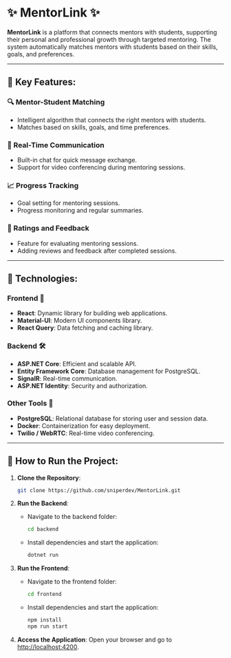 ﻿# ✨ MentorLink ✨

**MentorLink** is a platform that connects mentors with students, supporting their personal and professional growth through targeted mentoring. The system automatically matches mentors with students based on their skills, goals, and preferences.

---

## 🌟 Key Features:

### 🔍 Mentor-Student Matching
- Intelligent algorithm that connects the right mentors with students.
- Matches based on skills, goals, and time preferences.

### 💬 Real-Time Communication
- Built-in chat for quick message exchange.
- Support for video conferencing during mentoring sessions.

### 📈 Progress Tracking
- Goal setting for mentoring sessions.
- Progress monitoring and regular summaries.

### 🌟 Ratings and Feedback
- Feature for evaluating mentoring sessions.
- Adding reviews and feedback after completed sessions.

---

## 🔧 Technologies:

### Frontend 🎨
- **React**: Dynamic library for building web applications.
- **Material-UI**: Modern UI components library.
- **React Query**: Data fetching and caching library.

### Backend 🛠️
- **ASP.NET Core**: Efficient and scalable API.
- **Entity Framework Core**: Database management for PostgreSQL.
- **SignalR**: Real-time communication.
- **ASP.NET Identity**: Security and authorization.

### Other Tools 🔬
- **PostgreSQL**: Relational database for storing user and session data.
- **Docker**: Containerization for easy deployment.
- **Twilio / WebRTC**: Real-time video conferencing.

---

## 🚀 How to Run the Project:

1. **Clone the Repository**:
   ```bash
   git clone https://github.com/sniperdev/MentorLink.git
   ```

2. **Run the Backend**:
    - Navigate to the backend folder:
      ```bash
      cd backend
      ```
    - Install dependencies and start the application:
      ```bash
      dotnet run
      ```

3. **Run the Frontend**:
    - Navigate to the frontend folder:
      ```bash
      cd frontend
      ```
    - Install dependencies and start the application:
      ```bash
      npm install
      npm run start
      ```

4. **Access the Application**:
   Open your browser and go to [http://localhost:4200](http://localhost:4200).